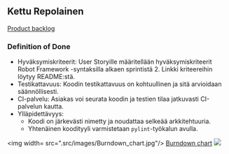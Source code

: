 ## Kettu Repolainen

[Product backlog](https://github.com/users/UncSald/projects/2)
### Definition of Done
- Hyväksymiskriteerit: User Storyille määritellään hyväksymiskriteerit Robot Framework -syntaksilla alkaen sprintistä 2. Linkki kriteereihin löytyy README:stä.
- Testikattavuus: Koodin testikattavuus on kohtuullinen ja sitä arvioidaan säännöllisesti.
- CI-palvelu: Asiakas voi seurata koodin ja testien tilaa jatkuvasti CI-palvelun kautta.
- Ylläpidettävyys:
  - Koodi on järkevästi nimetty ja noudattaa selkeää arkkitehtuuria.
  - Yhtenäinen koodityyli varmistetaan `pylint`-työkalun avulla.

<img width= src=".src/images/Burndown_chart.jpg"/>
[Burndown chart](src/images/Burndown_chart.jpg)
![](https://github.com/UncSald/KettuRepolainen/tree/viitteiden_listaus_n%C3%A4kym%C3%A4/src/images/Burndown_chart.jpg)
